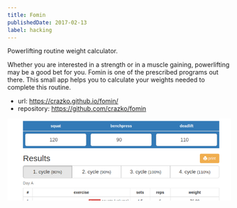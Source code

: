 ```yaml
---
title: Fomin
publishedDate: 2017-02-13
label: hacking
---
```


Powerlifting routine weight calculator.

Whether you are interested in a strength or in a muscle gaining, powerlifting may be a good bet for you. Fomin is one of the prescribed programs out there. This small app helps you to calculate your weights needed to complete this routine.

- url: https://crazko.github.io/fomin/
- repository: https://github.com/crazko/fomin

![](/images/fomin.png)
